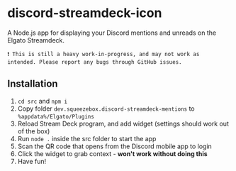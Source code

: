 # discord-streamdeck-icon

A Node.js app for displaying your Discord mentions and unreads on the Elgato Streamdeck.

```❗ This is still a heavy work-in-progress, and may not work as intended. Please report any bugs through GitHub issues.```

## Installation
1. `cd src` and `npm i`
2. Copy folder `dev.squeezebox.discord-streamdeck-mentions` to `%appdata%/Elgato/Plugins`
3. Reload Stream Deck program, and add widget (settings should work out of the box)
4. Run `node .` inside the src folder to start the app
5. Scan the QR code that opens from the Discord mobile app to login
5. Click the widget to grab context - **won't work without doing this**
6. Have fun!